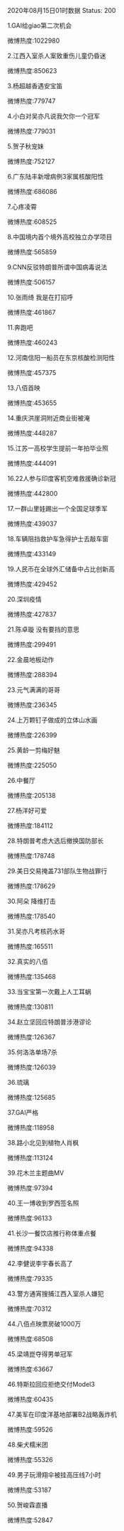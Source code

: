 2020年08月15日01时数据
Status: 200

1.GAI给giao第二次机会

微博热度:1022980

2.江西入室杀人案致重伤儿童仍昏迷

微博热度:850623

3.杨超越香遇安宝笛

微博热度:779747

4.小白对吴亦凡说我欠你一个冠军

微博热度:779031

5.贺子秋宠妹

微博热度:752127

6.广东陆丰新增病例3家属核酸阳性

微博热度:686086

7.心疼凌霄

微博热度:608525

8.中国境内首个境外高校独立办学项目

微博热度:565859

9.CNN反驳特朗普所谓中国病毒说法

微博热度:506157

10.张雨绮 我是在打招呼

微博热度:461867

11.奔跑吧

微博热度:460243

12.河南信阳一船员在东京核酸检测阳性

微博热度:457375

13.八佰首映

微博热度:453655

14.重庆洪崖洞附近商业街被淹

微博热度:448287

15.江苏一高校学生提前一年拍毕业照

微博热度:444091

16.22人参与印度客机空难救援确诊新冠

微博热度:442800

17.一群山里娃踢出一个全国足球季军

微博热度:439037

18.车辆阻挡救护车急得护士去敲车窗

微博热度:433149

19.人民币在全球外汇储备中占比创新高

微博热度:429452

20.深圳疫情

微博热度:427837

21.陈卓璇 没有要挡的意思

微博热度:299491

22.金晨地板动作

微博热度:288394

23.元气满满的哥哥

微博热度:236345

24.上万颗钉子做成的立体山水画

微博热度:226399

25.黄龄一剪梅好魅

微博热度:225050

26.中餐厅

微博热度:205138

27.杨洋好可爱

微博热度:184112

28.特朗普考虑大选后撤换国防部长

微博热度:178748

29.美日交易掩盖731部队生物战罪行

微博热度:178629

30.阿朵 降维打击

微博热度:178540

31.吴亦凡考核药水哥

微博热度:165511

32.真实的八佰

微博热度:135468

33.当宝宝第一次戴上人工耳蜗

微博热度:130811

34.赵立坚回应特朗普涉港谬论

微博热度:126367

35.何洛洛单场7杀

微博热度:126039

36.琉璃

微博热度:125685

37.GAI严格

微博热度:118958

38.路小北见到植物人肖枫

微博热度:113124

39.花木兰主题曲MV

微博热度:97394

40.王一博收到罗西签名照

微博热度:96133

41.长沙一餐饮店推行称体重点餐

微博热度:94338

42.李健说李宇春长高了

微博热度:79335

43.警方通宵搜捕江西入室杀人嫌犯

微博热度:70312

44.八佰点映票房破1000万

微博热度:68508

45.梁靖崑夺得男单冠军

微博热度:63667

46.特斯拉回应拒绝交付Model3

微博热度:60435

47.美军在印度洋基地部署B2战略轰炸机

微博热度:59526

48.柴犬糯米团

微博热度:55326

49.男子玩滑翔伞被挂高压线7小时

微博热度:53187

50.贺峻霖直播

微博热度:52847

